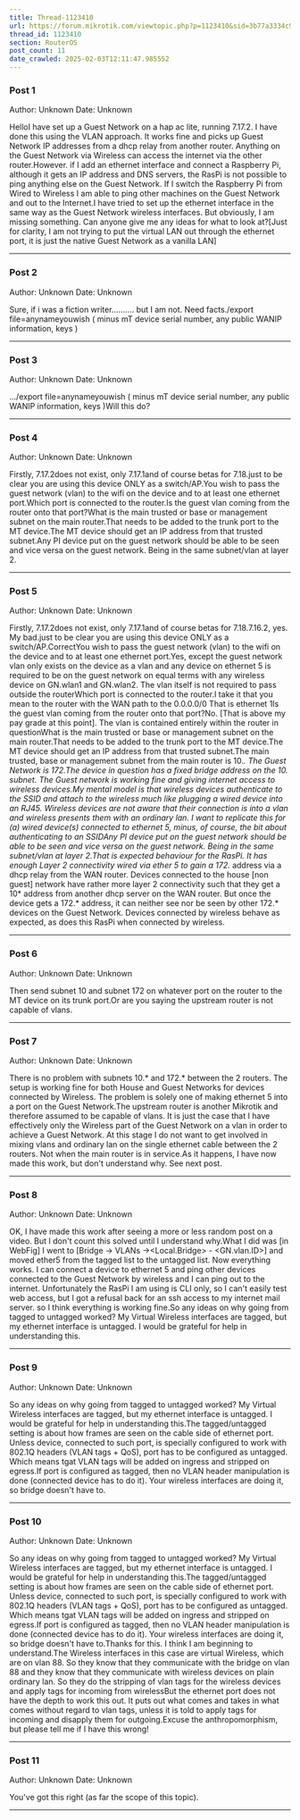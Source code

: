 ```yaml
---
title: Thread-1123410
url: https://forum.mikrotik.com/viewtopic.php?p=1123410&sid=3b77a3334c914448dbbc02bfdff4c3aa#p1123410
thread_id: 1123410
section: RouterOS
post_count: 11
date_crawled: 2025-02-03T12:11:47.985552
---
```


### Post 1
Author: Unknown
Date: Unknown

HelloI have set up a Guest Network on a hap ac lite, running 7.17.2. I have done this using the VLAN approach. It works fine and picks up Guest Network IP addresses from a dhcp relay from another router. Anything on the Guest Network via Wireless can access the internet via the other router.However. if I add an ethernet interface and connect a Raspberry Pi, although it gets an IP address and DNS servers, the RasPi is not possible to ping anything else on the Guest Network. If I switch the Raspberry Pi from Wired to Wireless I am able to ping other machines on the Guest Network and out to the Internet.I have tried to set up the ethernet interface in the same way as the Guest Network wireless interfaces. But obviously, I am missing something. Can anyone give me any ideas for what to look at?[Just for clarity, I am not trying to put the virtual LAN out through the ethernet port, it is just the native Guest Network as a vanilla LAN]

---
### Post 2
Author: Unknown
Date: Unknown

Sure, if i was a fiction writer..........  but I am not.  Need facts./export file=anynameyouwish ( minus mT device serial number, any public WANIP information, keys )

---
### Post 3
Author: Unknown
Date: Unknown

.../export file=anynameyouwish ( minus mT device serial number, any public WANIP information, keys )Will this do?

---
### Post 4
Author: Unknown
Date: Unknown

Firstly,  7.17.2does not exist,  only 7.17.1and of course betas for 7.18.just to be clear you are using this device ONLY as a switch/AP.You wish to pass the guest network (vlan) to the wifi on the device and to at least one ethernet port.Which port is connected to the router.Is the guest vlan coming from the router onto that port?What is the main trusted or base or management subnet on the main router.That needs to be added to the trunk port to the MT device.The MT device should get an IP address from that trusted subnet.Any PI device put on the guest network should be able to be seen and vice versa on the guest network.  Being in the same subnet/vlan at layer 2.

---
### Post 5
Author: Unknown
Date: Unknown

Firstly,  7.17.2does not exist,  only 7.17.1and of course betas for 7.18.7.16.2, yes. My bad.just to be clear you are using this device ONLY as a switch/AP.CorrectYou wish to pass the guest network (vlan) to the wifi on the device and to at least one ethernet port.Yes, except the guest network vlan only exists on the device as a vlan and any device on ethernet 5 is required to be on the guest network on equal terms with any wireless device on GN.wlan1 and GN.wlan2. The vlan itself is not required to pass outside the routerWhich port is connected to the router.I take it that you mean to the router with the WAN path to the 0.0.0.0/0 That is ethernet 1Is the guest vlan coming from the router onto that port?No. [That is above my pay grade at this point]. The vlan is contained entirely within the router in questionWhat is the main trusted or base or management subnet on the main router.That needs to be added to the trunk port to the MT device.The MT device should get an IP address from that trusted subnet.The main trusted, base or management subnet from the main router is 10.*. The Guest Network is 172.*The device in question has a fixed bridge address on the 10.* subnet. The Guest network is working fine and giving internet access to wireless devices.My mental model is that wireless devices authenticate to the SSID and attach to the wireless much like plugging a wired device into an RJ45. Wireless devices are not aware that their connection is into a vlan and wireless presents them with an ordinary lan. I want to replicate this for (a) wired device(s) connected to ethernet 5, minus, of course, the bit about authenticating to an SSIDAny PI device put on the guest network should be able to be seen and vice versa on the guest network.  Being in the same subnet/vlan at layer 2.That is expected behaviour for the RasPi. It has enough Layer 2 connectivity wired via ether 5 to gain a 172.* address via a dhcp relay from the WAN router. Devices connected to the house [non guest] network have rather more layer 2 connectivity such that they get a 10* address from another dhcp server on the WAN router. But once the device gets a 172.* address, it can neither see nor be seen by other 172.* devices on the Guest Network. Devices connected by wireless behave as expected, as does this RasPi when connected by wireless.

---
### Post 6
Author: Unknown
Date: Unknown

Then send subnet 10 and subnet 172  on whatever port on the router to the MT device on its trunk port.Or are you saying the upstream router is not capable of vlans.

---
### Post 7
Author: Unknown
Date: Unknown

There is no problem with subnets 10.* and 172.* between the 2 routers. The setup is working fine for both House and Guest Networks for devices connected by Wireless. The problem is solely one of making ethernet 5 into a port on the Guest Network.The upstream router is another Mikrotik and therefore assumed to be capable of vlans. It is just the case that I have effectively only the Wireless part of the Guest Network on a vlan in order to achieve a Guest Network. At this stage I do not want to get involved in mixing vlans and ordinary lan on the single ethernet cable between the 2 routers. Not when the main router is in service.As it happens, I have now made this work, but don't understand why. See next post.

---
### Post 8
Author: Unknown
Date: Unknown

OK, I have made this work after seeing a more or less random post on a video. But I don't count this solved until I understand why.What I did was [in WebFig] I went to [Bridge -> VLANs -><Local.Bridge> - <GN.vlan.ID>] and moved ether5 from the tagged list to the untagged list. Now everything works. I can connect a device to ethernet 5 and ping other devices connected to the Guest Network by wireless and I can ping out to the internet. Unfortunately the RasPi I am using is CLI only, so I can't easily test web access, but I got a refusal back for an ssh access to my internet mail server. so I think everything is working fine.So any ideas on why going from tagged to untagged worked? My Virtual Wireless interfaces are tagged, but my ethernet interface is untagged. I would be grateful for help in understanding this.

---
### Post 9
Author: Unknown
Date: Unknown

So any ideas on why going from tagged to untagged worked? My Virtual Wireless interfaces are tagged, but my ethernet interface is untagged. I would be grateful for help in understanding this.The tagged/untagged setting is about how frames are seen on the cable side of ethernet port. Unless device, connected to such port, is specially configured to work with 802.1Q headers (VLAN tags + QoS), port has to be configured as untagged. Which means tgat VLAN tags will be added on ingress and stripped on egress.If port is configured as tagged, then no VLAN header manipulation is done (connected device has to do it). Your wireless interfaces are doing it, so bridge doesn't have to.

---
### Post 10
Author: Unknown
Date: Unknown

So any ideas on why going from tagged to untagged worked? My Virtual Wireless interfaces are tagged, but my ethernet interface is untagged. I would be grateful for help in understanding this.The tagged/untagged setting is about how frames are seen on the cable side of ethernet port. Unless device, connected to such port, is specially configured to work with 802.1Q headers (VLAN tags + QoS), port has to be configured as untagged. Which means tgat VLAN tags will be added on ingress and stripped on egress.If port is configured as tagged, then no VLAN header manipulation is done (connected device has to do it). Your wireless interfaces are doing it, so bridge doesn't have to.Thanks for this. I think I am beginning to understand.The Wireless interfaces in this case are virtual Wireless, which are on vlan 88. So they know that they communicate with the bridge on vlan 88 and they know that they communicate with wireless devices on plain ordinary lan. So they do the stripping of vlan tags for the wireless devices and apply tags for incoming from wirelessBut the ethernet port does not have the depth to work this out. It puts out what comes and takes in what comes without regard to vlan tags, unless it is told to apply tags for incoming and disapply them for outgoing.Excuse the anthropomorphism, but please tell me if I have this wrong!

---
### Post 11
Author: Unknown
Date: Unknown

You've got this right (as far the scope of this topic).

---
